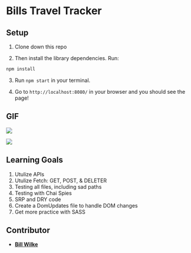 # Bills Travel Tracker

## Setup

1. Clone down this repo

2. Then install the library dependencies. Run:

```bash
npm install
```

3. Run `npm start` in your terminal. 

4. Go to `http://localhost:8080/` in your browser and you should see the page!

## GIF

  <a href="https://media.giphy.com/media/Ss5IpNutb173Rvhaua/giphy-downsized.gif"><img          src="https://media.giphy.com/media/Ss5IpNutb173Rvhaua/giphy-downsized.gif"/></a>

  <a href="https://media.giphy.com/media/ZccjBpcVa3EailBzki/giphy-downsized.gif"><img          src="https://media.giphy.com/media/ZccjBpcVa3EailBzki/giphy-downsized.gif"/></a>


## Learning Goals

1. Utulize APIs 
2. Utulize Fetch: GET, POST, & DELETER
3. Testing all files, including sad paths
4. Testing with Chai Spies
5. SRP and DRY code
6. Create a DomUpdates file to handle DOM changes
7. Get more practice with SASS

## Contributor

* **[Bill Wilke](https://github.com/billwilke42)**
